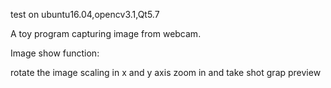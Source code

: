 test on ubuntu16.04,opencv3.1,Qt5.7

A toy program capturing image from webcam.

Image show function:

rotate the image
scaling in x and y axis
zoom in and 
take shot 
grap preview

